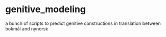 # genitive_modeling
a bunch of scripts to predict genitive constructions in translation between bokmål and nynorsk
